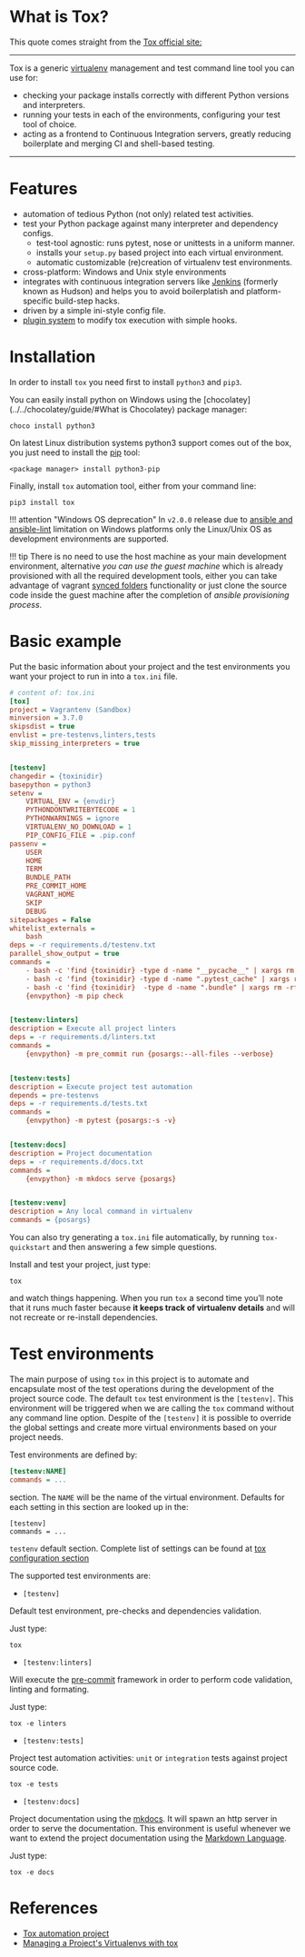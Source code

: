 # What is Tox?

This quote comes straight from the [Tox official site:](https://tox.readthedocs.io/en/latest/)

---

Tox is a generic [virtualenv](https://pypi.org/project/virtualenv) management and test command line tool you can use for:

- checking your package installs correctly with different Python versions and interpreters.
- running your tests in each of the environments, configuring your test tool of choice.
- acting as a frontend to Continuous Integration servers, greatly reducing boilerplate and merging CI and shell-based testing.

---

# Features

- automation of tedious Python (not only) related test activities.
- test your Python package against many interpreter and dependency configs.
    - test-tool agnostic: runs pytest, nose or unittests in a uniform manner.
    - installs your ``setup.py`` based project into each virtual environment.
    - automatic customizable (re)creation of virtualenv test environments.
- cross-platform: Windows and Unix style environments
- integrates with continuous integration servers like [Jenkins](https://jenkins.io/index.html) (formerly known as Hudson) and helps you to avoid boilerplatish and platform-specific build-step hacks.
- driven by a simple ini-style config file.
- [plugin system](https://tox.readthedocs.io/en/latest/plugins.html) to modify tox execution with simple hooks.

# Installation

In order to install ``tox`` you need first to install ``python3`` and ``pip3``.

You can easily install python on Windows using the [chocolatey](../../chocolatey/guide/#What is Chocolatey) package manager:

```console
choco install python3
```

On latest Linux distribution systems python3 support comes out of the box,<br>
you just need to install the [pip](https://packaging.python.org/tutorials/installing-packages/) tool:

```console
<package manager> install python3-pip
```

Finally, install ``tox`` automation tool, either from your command line:

```console
pip3 install tox
```

!!! attention "Windows OS deprecation"
    In ``v2.0.0`` release due to [ansible and ansible-lint](./ansible.md) limitation on Windows platforms only the Linux/Unix OS
    as development environments are supported.

!!! tip
    There is no need to use the host machine as your main development environment, alternative *you can use the guest machine*
    which is already provisioned with all the required development tools, either you can take advantage of vagrant [synced folders](../vagrant/shared.md)
    functionality or just clone the source code inside the guest machine after the completion of *ansible provisioning process*.

# Basic example

Put the basic information about your project and the test environments you want your project to run in into a ``tox.ini`` file.

```ini
# content of: tox.ini
[tox]
project = Vagrantenv (Sandbox)
minversion = 3.7.0
skipsdist = true
envlist = pre-testenvs,linters,tests
skip_missing_interpreters = true


[testenv]
changedir = {toxinidir}
basepython = python3
setenv =
    VIRTUAL_ENV = {envdir}
    PYTHONDONTWRITEBYTECODE = 1
    PYTHONWARNINGS = ignore
    VIRTUALENV_NO_DOWNLOAD = 1
    PIP_CONFIG_FILE = .pip.conf
passenv =
    USER
    HOME
    TERM
    BUNDLE_PATH
    PRE_COMMIT_HOME
    VAGRANT_HOME
    SKIP
    DEBUG
sitepackages = False
whitelist_externals =
    bash
deps = -r requirements.d/testenv.txt
parallel_show_output = true
commands =
    - bash -c 'find {toxinidir} -type d -name "__pycache__" | xargs rm -rf'
    - bash -c 'find {toxinidir} -type d -name ".pytest_cache" | xargs rm -rf'
    - bash -c 'find {toxinidir}  -type d -name ".bundle" | xargs rm -rf'
    {envpython} -m pip check


[testenv:linters]
description = Execute all project linters
deps = -r requirements.d/linters.txt
commands =
    {envpython} -m pre_commit run {posargs:--all-files --verbose}


[testenv:tests]
description = Execute project test automation
depends = pre-testenvs
deps = -r requirements.d/tests.txt
commands =
    {envpython} -m pytest {posargs:-s -v}


[testenv:docs]
description = Project documentation
deps = -r requirements.d/docs.txt
commands =
    {envpython} -m mkdocs serve {posargs}


[testenv:venv]
description = Any local command in virtualenv
commands = {posargs}
```

You can also try generating a ``tox.ini`` file automatically, by running ``tox-quickstart`` and then answering a few simple questions.

Install and test your project, just type:

```console
tox
```

and watch things happening. When you run ``tox`` a second time you’ll note that it runs much faster because **it keeps track of virtualenv details** and will not recreate or re-install dependencies.

# Test environments

The main purpose of using ``tox`` in this project is to automate and encapsulate most of the test operations during the development of the project source code. The default ``tox`` test environment is the ``[testenv]``. This environment will be triggered when we are calling the ``tox`` command without any command line option. Despite of the ``[testenv]`` it is possible to override the global settings and create more virtual environments based on your project needs.

Test environments are defined by:

```ini
[testenv:NAME]
commands = ...
```

section. The ``NAME`` will be the name of the virtual environment. Defaults for each setting in this section are looked up in the:

```console
[testenv]
commands = ...
```

``testenv`` default section. Complete list of settings can be found at [tox configuration section](https://tox.readthedocs.io/en/latest/config.html)

The supported test environments are:

- ``[testenv]``

Default test environment, pre-checks and dependencies validation.<br>

Just type:

```console
tox
```

- ``[testenv:linters]``

Will execute the [pre-commit](./hooks.md) framework in order to perform code validation, linting and formating.<br>

Just type:

```console
tox -e linters
```

- ``[testenv:tests]``

Project test automation activities: ``unit`` or ``integration`` tests against project source code.

```console
tox -e tests
```

- ``[testenv:docs]``

Project documentation using the [mkdocs](./mkdocs.md). It will spawn an http server in order to serve the documentation. This environment is useful whenever we want to extend the project documentation using the [Markdown Language](https://en.wikipedia.org/wiki/Markdown).<br>

Just type:

```console
tox -e docs
```

# References

- [Tox automation project](https://tox.readthedocs.io/en/latest/)
- [Managing a Project's Virtualenvs with tox](https://www.seanh.cc/2018/09/01/tox-tutorial/)
